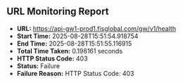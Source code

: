 ## URL Monitoring Report

- **URL:** https://api-gw1-prod1.fisglobal.com/gw/v1/health
- **Start Time:** 2025-08-28T15:51:54.918754
- **End Time:** 2025-08-28T15:51:55.116915
- **Total Time Taken:** 0.198161 seconds
- **HTTP Status Code:** 403
- **Status:** Failure
- **Failure Reason:** HTTP Status Code: 403
